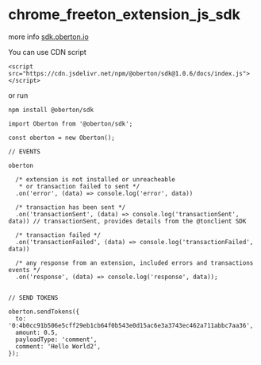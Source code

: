 # chrome_freeton_extension_js_sdk

more info [sdk.oberton.io](https://sdk.oberton.io)

You can use CDN script

`<script src="https://cdn.jsdelivr.net/npm/@oberton/sdk@1.0.6/docs/index.js"></script>`

or run

`npm install @oberton/sdk`


```
import Oberton from '@oberton/sdk';

const oberton = new Oberton();

// EVENTS

oberton

  /* extension is not installed or unreacheable
   * or transaction failed to sent */
  .on('error', (data) => console.log('error', data))

  /* transaction has been sent */
  .on('transactionSent', (data) => console.log('transactionSent', data)) // transactionSent, provides details from the @tonclient SDK

  /* transaction failed */
  .on('transactionFailed', (data) => console.log('transactionFailed', data))

  /* any response from an extension, included errors and transactions events */
  .on('response', (data) => console.log('response', data));


// SEND TOKENS

oberton.sendTokens({
  to: '0:4b0cc91b506e5cff29eb1cb64f0b543e0d15ac6e3a3743ec462a711abbc7aa36',
  amount: 0.5,
  payloadType: 'comment',
  comment: 'Hello World2',
});
```
